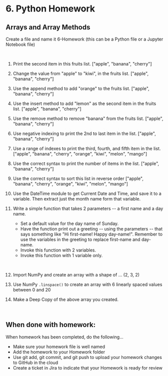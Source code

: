 # 6. Python Homework

## Arrays and Array Methods

Create a file and name it 6-Homework (this can be a Python file or a Jupyter Notebook file)

<br>

1. Print the second item in this fruits list.
    ["apple", "banana", "cherry"]

1. Change the value from "apple" to "kiwi", in the fruits list.
    ["apple", "banana", "cherry"]

1. Use the append method to add "orange" to the fruits list.
    ["apple", "banana", "cherry"]

1. Use the insert method to add "lemon" as the second item in the fruits list.
    ["apple", "banana", "cherry"]

1. Use the remove method to remove "banana" from the fruits list.
    ["apple", "banana", "cherry"]

1. Use negative indexing to print the 2nd to last item in the list.
    ["apple", "banana", "cherry"]

1. Use a range of indexes to print the third, fourth, and fifth item in the list.
    ["apple", "banana", "cherry", "orange", "kiwi", "melon", "mango"]

1. Use the correct syntax to print the number of items in the list.
    ["apple", "banana", "cherry"]

1. Use the correct syntax to sort this list in reverse order
    ["apple", "banana", "cherry", "orange", "kiwi", "melon", "mango"]

1. Use the DateTime module to get Current Date and Time, and save it to a variable. Then extract just the month name form that variable.

1. Write a simple function that takes 2 parameters -- a  first name and a day name. 

    - Set a default value for the day name of Sunday.
    - Have the function print out a greeting -- using the parameters -- that says something like "Hi first-name! Happy day-name!". Remember to use the variables in the greeting to replace first-name and day-name.  
    - Invoke this function with 2 variables.
    - Invoke this function with 1 variable only.

<br>

12. Import NumPy and create an array with a shape of ... (2, 3, 2)

13. Use NumPy `.linspace()` to create an array with 6 linearly spaced values between 0 and 20

14. Make a Deep Copy of the above array you created.

<br>

## When done with homework:

When homework has been completed, do the following...

- Make sure your homework file is well named
- Add the homework to your Homework folder
- Use  git add, git commit, and git push to upload your homework changes to GitHub in the cloud
- Create a ticket in Jira to indicate that your Homework is ready for review
